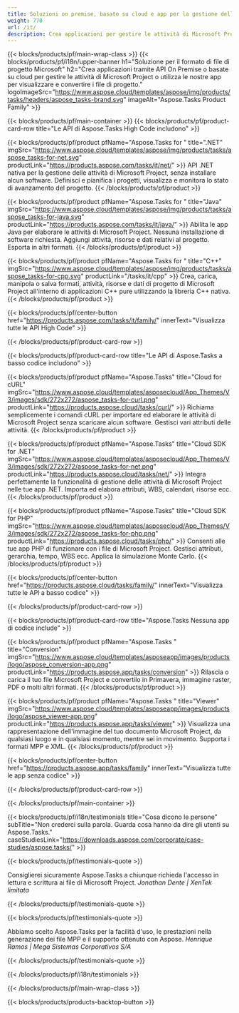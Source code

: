 ```yaml
---
title: Soluzioni on premise, basate su cloud e app per la gestione delle attività di progetto 
weight: 770
url: /it/
description: Crea applicazioni per gestire le attività di Microsoft Project, utilizzando API High Code o SDK basati su cloud. Oppure usa le nostre app multipiattaforma per visualizzare o convertire le attività.
---
```


{{< blocks/products/pf/main-wrap-class >}}
{{< blocks/products/pf/i18n/upper-banner h1="Soluzione per il formato di file di progetto Microsoft" h2="Crea applicazioni tramite API On Premise o basate su cloud per gestire le attività di Microsoft Project o utilizza le nostre app per visualizzare e convertire i file di progetto." logoImageSrc="https://www.aspose.cloud/templates/aspose/img/products/tasks/headers/aspose_tasks-brand.svg" imageAlt="Aspose.Tasks Product Family" >}}

{{< blocks/products/pf/main-container >}}
{{< blocks/products/pf/product-card-row title="Le API di Aspose.Tasks High Code includono" >}}

{{< blocks/products/pf/product pfName="Aspose.Tasks for " title=".NET" imgSrc="https://www.aspose.cloud/templates/aspose/img/products/tasks/aspose_tasks-for-net.svg" productLink="https://products.aspose.com/tasks/it/net/" >}}
API .NET nativa per la gestione delle attività di Microsoft Project, senza installare alcun software. Definisci e pianifica i progetti, visualizza e monitora lo stato di avanzamento del progetto.
{{< /blocks/products/pf/product >}}

{{< blocks/products/pf/product pfName="Aspose.Tasks for " title="Java" imgSrc="https://www.aspose.cloud/templates/aspose/img/products/tasks/aspose_tasks-for-java.svg" productLink="https://products.aspose.com/tasks/it/java/" >}}
Abilita le app Java per elaborare le attività di Microsoft Project. Nessuna installazione di software richiesta. Aggiungi attività, risorse e dati relativi al progetto. Esporta in altri formati.
{{< /blocks/products/pf/product >}}

{{< blocks/products/pf/product pfName="Aspose.Tasks for " title="C++" imgSrc="https://www.aspose.cloud/templates/aspose/img/products/tasks/aspose_tasks-for-cpp.svg" productLink="/tasks/it/cpp" >}}
Crea, carica, manipola o salva formati, attività, risorse e dati di progetto di Microsoft Project all'interno di applicazioni C++ pure utilizzando la libreria C++ nativa.
{{< /blocks/products/pf/product >}}

{{< blocks/products/pf/center-button href="https://products.aspose.com/tasks/it/family/" innerText="Visualizza tutte le API High Code" >}}

{{< /blocks/products/pf/product-card-row >}}

{{< blocks/products/pf/product-card-row title="Le API di Aspose.Tasks a basso codice includono" >}}

{{< blocks/products/pf/product pfName="Aspose.Tasks" title="Cloud for cURL" imgSrc="https://www.aspose.cloud/templates/asposecloud/App_Themes/V3/images/sdk/272x272/aspose_tasks-for-curl.png" productLink="https://products.aspose.cloud/tasks/curl/" >}}
Richiama semplicemente i comandi cURL per importare ed elaborare le attività di Microsoft Project senza scaricare alcun software. Gestisci vari attributi delle attività.
{{< /blocks/products/pf/product >}}

{{< blocks/products/pf/product pfName="Aspose.Tasks" title="Cloud SDK for .NET" imgSrc="https://www.aspose.cloud/templates/asposecloud/App_Themes/V3/images/sdk/272x272/aspose_tasks-for-net.png" productLink="https://products.aspose.cloud/tasks/net/" >}}
Integra perfettamente la funzionalità di gestione delle attività di Microsoft Project nelle tue app .NET. Importa ed elabora attributi, WBS, calendari, risorse ecc.
{{< /blocks/products/pf/product >}}

{{< blocks/products/pf/product pfName="Aspose.Tasks" title="Cloud SDK for PHP" imgSrc="https://www.aspose.cloud/templates/asposecloud/App_Themes/V3/images/sdk/272x272/aspose_tasks-for-php.png" productLink="https://products.aspose.cloud/tasks/php/" >}}
Consenti alle tue app PHP di funzionare con i file di Microsoft Project. Gestisci attributi, gerarchia, tempo, WBS ecc. Applica la simulazione Monte Carlo.
{{< /blocks/products/pf/product >}}

{{< blocks/products/pf/center-button href="https://products.aspose.cloud/tasks/family/" innerText="Visualizza tutte le API a basso codice" >}}

{{< /blocks/products/pf/product-card-row >}}

{{< blocks/products/pf/product-card-row title="Aspose.Tasks Nessuna app di codice include" >}}

{{< blocks/products/pf/product pfName="Aspose.Tasks " title="Conversion" imgSrc="https://www.aspose.cloud/templates/asposeapp/images/products/logo/aspose_conversion-app.png" productLink="https://products.aspose.app/tasks/conversion" >}}
Rilascia o carica il tuo file Microsoft Project e convertilo in Primavera, immagine raster, PDF o molti altri formati.
{{< /blocks/products/pf/product >}}

{{< blocks/products/pf/product pfName="Aspose.Tasks " title="Viewer" imgSrc="https://www.aspose.cloud/templates/asposeapp/images/products/logo/aspose_viewer-app.png" productLink="https://products.aspose.app/tasks/viewer" >}}
Visualizza una rappresentazione dell'immagine del tuo documento Microsoft Project, da qualsiasi luogo e in qualsiasi momento, mentre sei in movimento. Supporta i formati MPP e XML.
{{< /blocks/products/pf/product >}}

{{< blocks/products/pf/center-button href="https://products.aspose.app/tasks/family" innerText="Visualizza tutte le app senza codice" >}}

{{< /blocks/products/pf/product-card-row >}}

{{< /blocks/products/pf/main-container >}}

{{< blocks/products/pf/i18n/testimonials title="Cosa dicono le persone" subTitle="Non crederci sulla parola. Guarda cosa hanno da dire gli utenti su Aspose.Tasks." caseStudiesLink="https://downloads.aspose.com/corporate/case-studies/aspose.tasks/" >}}

{{< blocks/products/pf/testimonials-quote >}}
<p class="first">
 Consiglierei sicuramente Aspose.Tasks a chiunque richieda l'accesso in lettura e scrittura ai file di Microsoft Project.
 <em>
  Jonathan Dente | XenTek limitata
 </em>
</p>

{{< /blocks/products/pf/testimonials-quote >}}

{{< blocks/products/pf/testimonials-quote >}}
<p class="second">
 Abbiamo scelto Aspose.Tasks per la facilità d'uso, le prestazioni nella generazione dei file MPP e il supporto ottenuto con Aspose.
 <em>
  Henrique Ramos | Mega Sistemas Corporativos S/A
 </em>
</p>

{{< /blocks/products/pf/testimonials-quote >}}

{{< /blocks/products/pf/i18n/testimonials >}}

{{< /blocks/products/pf/main-wrap-class >}}

{{< blocks/products/products-backtop-button >}}